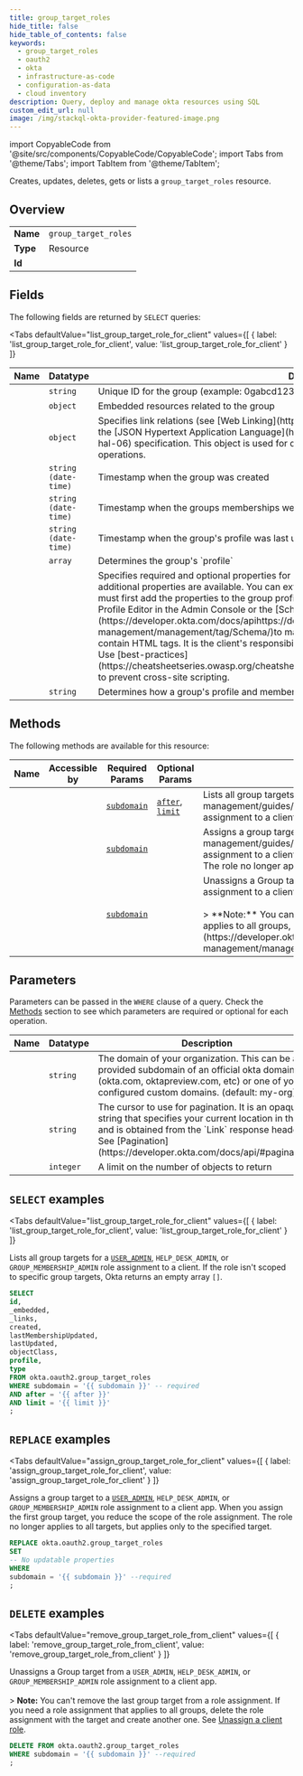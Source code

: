 ```yaml
--- 
title: group_target_roles
hide_title: false
hide_table_of_contents: false
keywords:
  - group_target_roles
  - oauth2
  - okta
  - infrastructure-as-code
  - configuration-as-data
  - cloud inventory
description: Query, deploy and manage okta resources using SQL
custom_edit_url: null
image: /img/stackql-okta-provider-featured-image.png
---
```


import CopyableCode from '@site/src/components/CopyableCode/CopyableCode';
import Tabs from '@theme/Tabs';
import TabItem from '@theme/TabItem';

Creates, updates, deletes, gets or lists a <code>group_target_roles</code> resource.

## Overview
<table><tbody>
<tr><td><b>Name</b></td><td><code>group_target_roles</code></td></tr>
<tr><td><b>Type</b></td><td>Resource</td></tr>
<tr><td><b>Id</b></td><td><CopyableCode code="okta.oauth2.group_target_roles" /></td></tr>
</tbody></table>

## Fields

The following fields are returned by `SELECT` queries:

<Tabs
    defaultValue="list_group_target_role_for_client"
    values={[
        { label: 'list_group_target_role_for_client', value: 'list_group_target_role_for_client' }
    ]}
>
<TabItem value="list_group_target_role_for_client">

<table>
<thead>
    <tr>
    <th>Name</th>
    <th>Datatype</th>
    <th>Description</th>
    </tr>
</thead>
<tbody>
<tr>
    <td><CopyableCode code="id" /></td>
    <td><code>string</code></td>
    <td>Unique ID for the group (example: 0gabcd1234)</td>
</tr>
<tr>
    <td><CopyableCode code="_embedded" /></td>
    <td><code>object</code></td>
    <td>Embedded resources related to the group</td>
</tr>
<tr>
    <td><CopyableCode code="_links" /></td>
    <td><code>object</code></td>
    <td>Specifies link relations (see [Web Linking](https://www.rfc-editor.org/rfc/rfc8288)) available using the [JSON Hypertext Application Language](https://datatracker.ietf.org/doc/html/draft-kelly-json-hal-06) specification. This object is used for dynamic discovery of related resources and lifecycle operations.</td>
</tr>
<tr>
    <td><CopyableCode code="created" /></td>
    <td><code>string (date-time)</code></td>
    <td>Timestamp when the group was created</td>
</tr>
<tr>
    <td><CopyableCode code="lastMembershipUpdated" /></td>
    <td><code>string (date-time)</code></td>
    <td>Timestamp when the groups memberships were last updated</td>
</tr>
<tr>
    <td><CopyableCode code="lastUpdated" /></td>
    <td><code>string (date-time)</code></td>
    <td>Timestamp when the group's profile was last updated</td>
</tr>
<tr>
    <td><CopyableCode code="objectClass" /></td>
    <td><code>array</code></td>
    <td>Determines the group's `profile`</td>
</tr>
<tr>
    <td><CopyableCode code="profile" /></td>
    <td><code></code></td>
    <td>Specifies required and optional properties for a group. The `objectClass` of a group determines which additional properties are available.  You can extend group profiles with custom properties, but you must first add the properties to the group profile schema before you can reference them. Use the Profile Editor in the Admin Console or the [Schemas API](https://developer.okta.com/docs/apihttps://developer.okta.com/docs/api/openapi/okta-management/management/tag/Schema/)to manage schema extensions.  Custom properties can contain HTML tags. It is the client's responsibility to escape or encode this data before displaying it. Use [best-practices](https://cheatsheetseries.owasp.org/cheatsheets/Cross_Site_Scripting_Prevention_Cheat_Sheet.html) to prevent cross-site scripting.</td>
</tr>
<tr>
    <td><CopyableCode code="type" /></td>
    <td><code>string</code></td>
    <td>Determines how a group's profile and memberships are managed</td>
</tr>
</tbody>
</table>
</TabItem>
</Tabs>

## Methods

The following methods are available for this resource:

<table>
<thead>
    <tr>
    <th>Name</th>
    <th>Accessible by</th>
    <th>Required Params</th>
    <th>Optional Params</th>
    <th>Description</th>
    </tr>
</thead>
<tbody>
<tr>
    <td><a href="#list_group_target_role_for_client"><CopyableCode code="list_group_target_role_for_client" /></a></td>
    <td><CopyableCode code="select" /></td>
    <td><a href="#parameter-subdomain"><code>subdomain</code></a></td>
    <td><a href="#parameter-after"><code>after</code></a>, <a href="#parameter-limit"><code>limit</code></a></td>
    <td>Lists all group targets for a [`USER_ADMIN`](https://developer.okta.com/docs/api/openapi/okta-management/guides/roles/#standard-roles), `HELP_DESK_ADMIN`, or `GROUP_MEMBERSHIP_ADMIN` role assignment to a client. If the role isn't scoped to specific group targets, Okta returns an empty array `[]`.</td>
</tr>
<tr>
    <td><a href="#assign_group_target_role_for_client"><CopyableCode code="assign_group_target_role_for_client" /></a></td>
    <td><CopyableCode code="replace" /></td>
    <td><a href="#parameter-subdomain"><code>subdomain</code></a></td>
    <td></td>
    <td>Assigns a group target to a [`USER_ADMIN`](https://developer.okta.com/docs/api/openapi/okta-management/guides/roles/#standard-roles), `HELP_DESK_ADMIN`, or `GROUP_MEMBERSHIP_ADMIN` role assignment to a client app. When you assign the first group target, you reduce the scope of the role assignment. The role no longer applies to all targets, but applies only to the specified target.</td>
</tr>
<tr>
    <td><a href="#remove_group_target_role_from_client"><CopyableCode code="remove_group_target_role_from_client" /></a></td>
    <td><CopyableCode code="delete" /></td>
    <td><a href="#parameter-subdomain"><code>subdomain</code></a></td>
    <td></td>
    <td>Unassigns a Group target from a `USER_ADMIN`, `HELP_DESK_ADMIN`, or `GROUP_MEMBERSHIP_ADMIN` role assignment to a client app.<br /><br />&gt; **Note:** You can't remove the last group target from a role assignment. If you need a role assignment that applies to all groups, delete the role assignment with the target and create another one. See [Unassign a client role](https://developer.okta.com/docs/api/openapi/okta-management/management/tag/RoleAssignmentClient/#tag/RoleAssignmentClient/operation/deleteRoleFromClient).</td>
</tr>
</tbody>
</table>

## Parameters

Parameters can be passed in the `WHERE` clause of a query. Check the [Methods](#methods) section to see which parameters are required or optional for each operation.

<table>
<thead>
    <tr>
    <th>Name</th>
    <th>Datatype</th>
    <th>Description</th>
    </tr>
</thead>
<tbody>
<tr id="parameter-subdomain">
    <td><CopyableCode code="subdomain" /></td>
    <td><code>string</code></td>
    <td>The domain of your organization. This can be a provided subdomain of an official okta domain (okta.com, oktapreview.com, etc) or one of your configured custom domains. (default: my-org)</td>
</tr>
<tr id="parameter-after">
    <td><CopyableCode code="after" /></td>
    <td><code>string</code></td>
    <td>The cursor to use for pagination. It is an opaque string that specifies your current location in the list and is obtained from the `Link` response header. See [Pagination](https://developer.okta.com/docs/api/#pagination).</td>
</tr>
<tr id="parameter-limit">
    <td><CopyableCode code="limit" /></td>
    <td><code>integer</code></td>
    <td>A limit on the number of objects to return</td>
</tr>
</tbody>
</table>

## `SELECT` examples

<Tabs
    defaultValue="list_group_target_role_for_client"
    values={[
        { label: 'list_group_target_role_for_client', value: 'list_group_target_role_for_client' }
    ]}
>
<TabItem value="list_group_target_role_for_client">

Lists all group targets for a [`USER_ADMIN`](https://developer.okta.com/docs/api/openapi/okta-management/guides/roles/#standard-roles), `HELP_DESK_ADMIN`, or `GROUP_MEMBERSHIP_ADMIN` role assignment to a client. If the role isn't scoped to specific group targets, Okta returns an empty array `[]`.

```sql
SELECT
id,
_embedded,
_links,
created,
lastMembershipUpdated,
lastUpdated,
objectClass,
profile,
type
FROM okta.oauth2.group_target_roles
WHERE subdomain = '{{ subdomain }}' -- required
AND after = '{{ after }}'
AND limit = '{{ limit }}'
;
```
</TabItem>
</Tabs>


## `REPLACE` examples

<Tabs
    defaultValue="assign_group_target_role_for_client"
    values={[
        { label: 'assign_group_target_role_for_client', value: 'assign_group_target_role_for_client' }
    ]}
>
<TabItem value="assign_group_target_role_for_client">

Assigns a group target to a [`USER_ADMIN`](https://developer.okta.com/docs/api/openapi/okta-management/guides/roles/#standard-roles), `HELP_DESK_ADMIN`, or `GROUP_MEMBERSHIP_ADMIN` role assignment to a client app. When you assign the first group target, you reduce the scope of the role assignment. The role no longer applies to all targets, but applies only to the specified target.

```sql
REPLACE okta.oauth2.group_target_roles
SET 
-- No updatable properties
WHERE 
subdomain = '{{ subdomain }}' --required
;
```
</TabItem>
</Tabs>


## `DELETE` examples

<Tabs
    defaultValue="remove_group_target_role_from_client"
    values={[
        { label: 'remove_group_target_role_from_client', value: 'remove_group_target_role_from_client' }
    ]}
>
<TabItem value="remove_group_target_role_from_client">

Unassigns a Group target from a `USER_ADMIN`, `HELP_DESK_ADMIN`, or `GROUP_MEMBERSHIP_ADMIN` role assignment to a client app.<br /><br />&gt; **Note:** You can't remove the last group target from a role assignment. If you need a role assignment that applies to all groups, delete the role assignment with the target and create another one. See [Unassign a client role](https://developer.okta.com/docs/api/openapi/okta-management/management/tag/RoleAssignmentClient/#tag/RoleAssignmentClient/operation/deleteRoleFromClient).

```sql
DELETE FROM okta.oauth2.group_target_roles
WHERE subdomain = '{{ subdomain }}' --required
;
```
</TabItem>
</Tabs>
